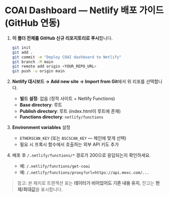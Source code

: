 # COAI Dashboard — Netlify 배포 가이드 (GitHub 연동)
1. **이 폴더 전체를 GitHub 신규 리포지토리로 푸시**합니다.
   ```bash
   git init
   git add .
   git commit -m "Deploy COAI dashboard to Netlify"
   git branch -M main
   git remote add origin <YOUR_REPO_URL>
   git push -u origin main
   ```

2. **Netlify 대시보드 → Add new site → Import from Git**에서 위 리포를 선택합니다.
   - **빌드 설정**: 없음 (정적 사이트 + Netlify Functions)
   - **Base directory**: 루트
   - **Publish directory**: 루트 (index.html이 루트에 존재)
   - **Functions directory**: `netlify/functions`

3. **Environment variables** 설정
   - `ETHERSCAN_KEY` (또는 `BSCSCAN_KEY` — 체인에 맞게 선택)  
   - 필요 시 프록시 함수에서 호출하는 외부 API 키도 추가

4. 배포 후 `/.netlify/functions/*` 경로가 200으로 응답되는지 확인하세요.
   - 예: `/.netlify/functions/get-coai`
   - 예: `/.netlify/functions/proxy?url=https://api.mexc.com/...`

> 참고: 본 패치로 트랜잭션 표는 **데이터가 비어있어도 기존 내용 유지**, 잔고는 **현재/최대값**을 표시합니다.
